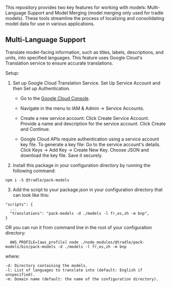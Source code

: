 This repository provides two key features for working with models: Multi-Language Support and Model Merging (model merging only used for tradle models). These tools streamline the process of localizing and consolidating model data for use in various applications.  

## Multi-Language Support

Translate model-facing information, such as titles, labels, descriptions, and units, into specified languages. This feature uses Google Cloud's Translation service to ensure accurate translations.

Setup:
1. Set up Google Cloud Translation Service. Set Up Service Account and then Set up Authentication. 
   - Go to the [Google Cloud Console](https://cloud.google.com/translate/docs/setup).
   - Navigate in the menu to IAM & Admin → Service Accounts.
   - Create a new service account:
      Click Create Service Account.
      Provide a name and description for the service account.
      Click Create and Continue.

   - Google Cloud APIs require authentication using a service account key file. To generate a key file:
      Go to the service account's details.
      Click Keys → Add Key → Create New Key.
      Choose JSON and download the key file. Save it securely.
2. Install this package in your configuration directory by running the following command:
  ```
  npm i -S @tradle/pack-models
  ```
       
3. Add the script to your package.json in your configuration directory that can look like this:  
  ```
  "scripts": {
    ...
    "translations": "pack-models -d ./models -l fr,es,zh -m bnp",
  }
  ```
OR you can run it from command line in the root of your configuration directory:
```
  AWS_PROFILE=[aws_profile] node ./node_modules/@tradle/pack-models/bin/pack-models -d ./models -l fr,es,zh -m bnp
```  
  where:
  
    -d: Directory containing the models.  
    -l: List of languages to translate into (default: English if unspecified).  
    -m: Domain name (default: the name of the configuration directory).  
